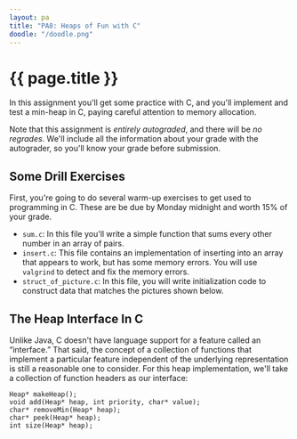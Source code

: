 ```yaml
---
layout: pa
title: "PA8: Heaps of Fun with C"
doodle: "/doodle.png"
---
```


<h1>{{ page.title }}</h1>

In this assignment you'll get some practice with C, and you'll implement and
test a min-heap in C, paying careful attention to memory allocation.

Note that this assignment is _entirely autograded_, and there will be _no
regrades_. We'll include all the information about your grade with the
autograder, so you'll know your grade before submission.

## Some Drill Exercises

First, you're going to do several warm-up exercises to get used to programming
in C. These are be due by Monday midnight and worth 15% of your grade.

- `sum.c`: In this file you'll write a simple function that sums every other
  number in an array of pairs.
- `insert.c`: This file contains an implementation of inserting into an array
  that appears to work, but has some memory errors. You will use `valgrind` to
  detect and fix the memory errors.
- `struct_of_picture.c`: In this file, you will write initialization code to
  construct data that matches the pictures shown below.


## The Heap Interface In C

Unlike Java, C doesn't have language support for a feature called an
“interface.” That said, the concept of a collection of functions that implement
a particular feature independent of the underlying representation is still a
reasonable one to consider. For this heap implementation, we'll take a
collection of function headers as our interface:

```
Heap* makeHeap();
void add(Heap* heap, int priority, char* value);
char* removeMin(Heap* heap);
char* peek(Heap* heap);
int size(Heap* heap);
```


